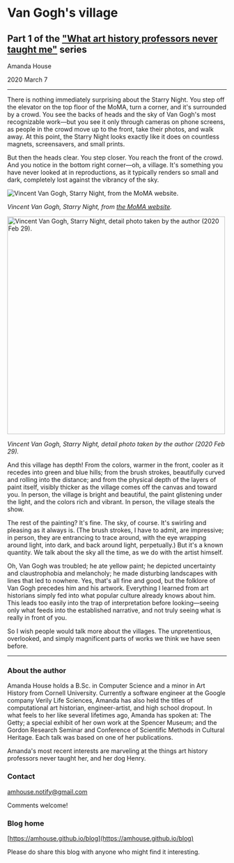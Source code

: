 # Van Gogh's village

## Part 1 of the ["What art history professors never taught me"](https://amhouse.github.io/blog) series

Amanda House

2020 March 7

---

There is nothing immediately surprising about the Starry Night. You step off the elevator on the top floor of the MoMA, turn a corner, and it's surrounded by a crowd. You see the backs of heads and the sky of Van Gogh's most recognizable work—but you see it only through cameras on phone screens, as people in the crowd move up to the front, take their photos, and walk away. At this point, the Starry Night looks exactly like it does on countless magnets, screensavers, and small prints.

But then the heads clear. You step closer. You reach the front of the crowd. And you notice in the bottom right corner—oh, a village. It's something you have never looked at in reproductions, as it typically renders so small and dark, completely lost against the vibrancy of the sky.

![Vincent Van Gogh, Starry Night, from the MoMA website.](https://amhouse.github.io/blog/media/van-gogh-starry-night-moma.jpg)

*Vincent Van Gogh, Starry Night, from [the MoMA website](https://www.moma.org/collection/works/79802).*

<img src="https://amhouse.github.io/blog/media/van-gogh-starry-night-detail.jpg" alt="Vincent Van Gogh, Starry Night, detail photo taken by the author (2020 Feb 29)." width="500"/>

*Vincent Van Gogh, Starry Night, detail photo taken by the author (2020 Feb 29).*

And this village has depth! From the colors, warmer in the front, cooler as it recedes into green and blue hills; from the brush strokes, beautifully curved and rolling into the distance; and from the physical depth of the layers of paint itself, visibly thicker as the village comes off the canvas and toward you. In person, the village is bright and beautiful, the paint glistening under the light, and the colors rich and vibrant. In person, the village steals the show.

The rest of the painting? It's fine. The sky, of course. It's swirling and pleasing as it always is. (The brush strokes, I have to admit, are impressive; in person, they are entrancing to trace around, with the eye wrapping around light, into dark, and back around light, perpetually.) But it's a known quantity. We talk about the sky all the time, as we do with the artist himself.

Oh, Van Gogh was troubled; he ate yellow paint; he depicted uncertainty and claustrophobia and melancholy; he made disturbing landscapes with lines that led to nowhere. Yes, that's all fine and good, but the folklore of Van Gogh precedes him and his artwork. Everything I learned from art historians simply fed into what popular culture already knows about him. This leads too easily into the trap of interpretation before looking—seeing only what feeds into the established narrative, and not truly seeing what is really in front of you.

So I wish people would talk more about the villages. The unpretentious, overlooked, and simply magnificent parts of works we think we have seen before.

---

### About the author

Amanda House holds a B.Sc. in Computer Science and a minor in Art History from Cornell University. Currently a software engineer at the Google company Verily Life Sciences, Amanda has also held the titles of computational art historian, engineer-artist, and high school dropout. In what feels to her like several lifetimes ago, Amanda has spoken at: The Getty; a special exhibit of her own work at the Spencer Museum; and the Gordon Research Seminar and Conference of Scientific Methods in Cultural Heritage. Each talk was based on one of her publications.

Amanda's most recent interests are marveling at the things art history professors never taught her, and her dog Henry.

### Contact

[amhouse.notify@gmail.com](mailto:amhouse.notify@gmail.com?subject=Van%20Gogh%27s%20village)

Comments welcome!

### Blog home

[https://amhouse.github.io/blog](https://amhouse.github.io/blog)

Please do share this blog with anyone who might find it interesting.
